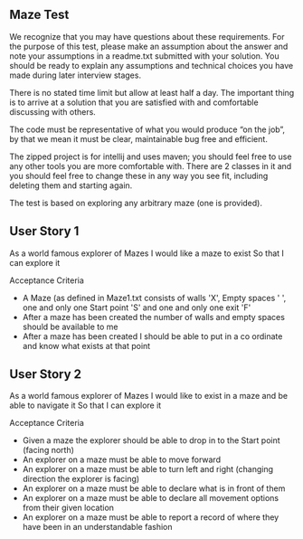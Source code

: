 Maze Test
---------


We recognize that you may have questions about these requirements. For the purpose of this test, please make an assumption about the answer and note your assumptions in a readme.txt submitted with your solution. You should be ready to explain any assumptions and technical choices you have made during later interview stages.

There is no stated time limit but allow at least half a day. The important thing is to arrive at a solution that you are satisfied with and comfortable discussing with others.

The code must be representative of what you would produce “on the job”, by that we mean it must be clear, maintainable bug free and efficient.

The zipped project is for intellij and uses maven; you should feel free to use any other tools you are more comfortable with.  There are 2 classes in it and you should feel free to change these in any way you see fit, including deleting them and starting again.

The test is based on exploring any arbitrary maze (one is provided).




User Story 1
------------

As a world famous explorer of Mazes I would like a maze to exist
So that I can explore it

Acceptance Criteria

* A Maze (as defined in Maze1.txt consists of walls 'X', Empty spaces ' ', one and only one Start point 'S' and one and only one exit 'F'
* After a maze has been created the number of walls and empty spaces should be available to me
* After a maze has been created I should be able to put in a co ordinate and know what exists at that point




User Story 2
------------

As a world famous explorer of Mazes I would like to exist in a maze and be able to navigate it
So that I can explore it

Acceptance Criteria

* Given a maze the explorer should be able to drop in to the Start point (facing north)
* An explorer on a maze must be able to move forward
* An explorer on a maze must be able to turn left and right (changing direction the explorer is facing)
* An explorer on a maze must be able to declare what is in front of them
* An explorer on a maze must be able to declare all movement options from their given location
* An explorer on a maze must be able to report a record of where they have been in an understandable fashion
